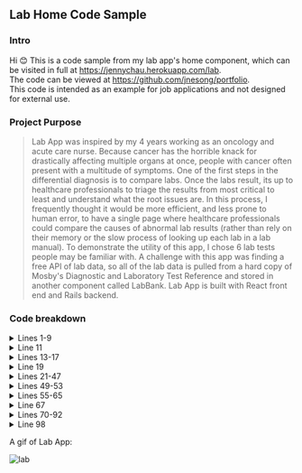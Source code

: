 ## Lab Home Code Sample

### Intro 
Hi 😊 This is a code sample from my lab app's home component, which can be visited in full at https://jennychau.herokuapp.com/lab.
<br/>
The code can be viewed at https://github.com/jnesong/portfolio.
<br/>
This code is intended as an example for job applications and not designed for external use.
<br/>

### Project Purpose
> Lab App was inspired by my 4 years working as an oncology and acute care nurse. Because cancer has the horrible knack for drastically affecting multiple organs at once, people with cancer often present with a multitude of symptoms. One of the first steps in the differential diagnosis is to compare labs. Once the labs result, its up to healthcare professionals to triage the results from most critical to least and understand what the root issues are. In this process, I frequently thought it would be more efficient, and less prone to human error, to have a single page where healthcare professionals could compare the causes of abnormal lab results (rather than rely on their memory or the slow process of looking up each lab in a lab manual). To demonstrate the utility of this app, I chose 6 lab tests people may be familiar with. A challenge with this app was finding a free API of lab data, so all of the lab data is pulled from a hard copy of Mosby's Diagnostic and Laboratory Test Reference and stored in another component called LabBank. Lab App is built with React front end and Rails backend.

### Code breakdown
 <details>
  <summary> Lines 1-9 </summary>
    <p> Imports React hooks and my other components utilized through this component. Also imports the style sheet for this portion of my portfolio. </p>
</details>

 <details>
  <summary> Line 11 </summary>
    <p> Declares function component as LabHome. </p>
</details>

 <details>
  <summary> Lines 13-17 </summary>
    <p> Initializes state for data the user dynamically interacts with through the React Hook useState. </p>
</details>

 <details>
  <summary> Line 19 </summary>
    <p> Demonstrates the React Hook useEffect's empty dependency array to only pull the lab data for the gold labs state once, when the home component first renders. The array of gold labs can then be passed as a prop for children components to share rather than import LabBank to each component, which would also work. </p>
</details>

 <details>
  <summary> Lines 21-47 </summary>
    <p> Takes the user entered result data, which is supplied through a function that is passed down via props to the LabForm component (lines 72-75) and uses the sortEachLab function to  sort the entered labs into abnormal, normal, or unentered categories based on their user-submitted values. The normal range is determined by min and max values, found as key/value information from the gold labs array. The labs are connected as argument pairs and through IDs- hemoglobin being 0, wbc being 1, and so on (lines 40-45). The sort occurs by comparing the user entered lab value to the gold array's min and max info and then adding the corresponding lab from the gold labs array to the objects abnorm, norm, and zeros (lines 22-24) and then setting states to be passed to child components as arrays (lines 47-49). Objects are used here to prevent duplicate lab result entries, as objects require unique keys, so the correct/current value will replace the older value for the same lab because they share the object key. </p>
</details>

 <details>
  <summary> Lines 49-53 </summary>
    <p> Fetches all past user entered lab results from the backend database, using the /api/records GET route, which connects with my Rails backend Records controller's index action. The first repsonse is parsed from JSON to javascript and then that javascript data sets the lab history state, to be passed via props to children components. </p>
</details>

 <details>
  <summary> Lines 55-65 </summary>
    <p> The makeHistory function takes the user entered result data, which is supplied through a function that is passed down via props to the LabForm component (lines 72-75) and makes a fetch request to the /api/records POST route, which connects with my Rails backend Records controller's create action. Lines 58-60 specify the data will be sent in JSON, and the javascript data is converted to JSON in line 61. After posting the data to the backend, lines 63 and 64 returns the data, parses it back from JSON into javascript and updates the lab history data to contain the newly created data, to be passed via props to children components. </p>
</details>

 <details>
  <summary> Line 67 </summary>
    <p> Initializes and holds state for the lab form toggle which is controlled via a button in the LabToPortNav component (lines 77-80). Because the toggle button in LabToPortNav affects the display of the LabForm (lines 72-75), the state is better stored in the parent LabHome component. </p>
</details>


 <details>
  <summary> Lines 70-92 </summary>
    <p> The JSX portion returned by the component produces the React elements that are rendered onto the DOM. In this case, child components and their props which contain the more specific user interface elements. </p>
</details>

 <details>
  <summary> Line 98 </summary>
    <p> Makes the LabHome component available for import to the rest of the application. </p>
</details>


A gif of Lab App:

![lab](https://user-images.githubusercontent.com/89889344/166989301-0dfa60b7-aa4e-447b-8ccb-53ed0cad7467.gif)
